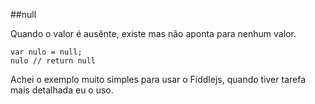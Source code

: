 ##null
<p>Quando o valor é ausênte, existe mas não aponta para nenhum valor.</p>

	var nulo = null;
	nulo // return null

<p>Achei o exemplo muito simples para usar o Fiddlejs, quando tiver tarefa mais detalhada eu o uso.</p>
